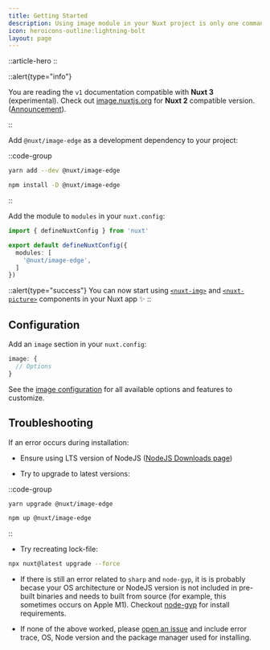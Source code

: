 ```yaml
---
title: Getting Started
description: Using image module in your Nuxt project is only one command away. ✨
icon: heroicons-outline:lightning-bolt
layout: page
---
```


::article-hero
::

::alert{type="info"}

You are reading the `v1` documentation compatible with **Nuxt 3** (experimental). Check out [image.nuxtjs.org](https://image.nuxtjs.org/getting-started/installation) for **Nuxt 2** compatible version. ([Announcement](https://github.com/nuxt/image/discussions/548)).

::

Add `@nuxt/image-edge` as a development dependency to your project:

::code-group
  ```bash [yarn]
  yarn add --dev @nuxt/image-edge
  ```

  ```bash [npm]
  npm install -D @nuxt/image-edge
  ```
::

Add the module to `modules` in your `nuxt.config`:

```ts [nuxt.config.ts]
import { defineNuxtConfig } from 'nuxt'

export default defineNuxtConfig({
  modules: [
    '@nuxt/image-edge',
  ]
})
```

::alert{type="success"}
You can now start using [`<nuxt-img>`](/components/nuxt-img) and [`<nuxt-picture>`](/components/nuxt-picture) components in your Nuxt app ✨
::

## Configuration

Add an `image` section in your `nuxt.config`:

```ts [nuxt.config.ts]
image: {
  // Options
}
```

See the [image configuration](/configuration) for all available options and features to customize.

## Troubleshooting

If an error occurs during installation:

- Ensure using LTS version of NodeJS ([NodeJS Downloads page](https://nodejs.org/en/download/))

- Try to upgrade to latest versions:

::code-group
  ```bash [yarn]
  yarn upgrade @nuxt/image-edge
  ```

  ```bash [npm]
  npm up @nuxt/image-edge
  ```
::

- Try recreating lock-file:

```bash
npx nuxt@latest upgrade --force
```

- If there is still an error related to `sharp` and `node-gyp`, it is is probably becase your OS architecture or NodeJS version is not included in pre-built binaries and needs to built from source (for example, this sometimes occurs on Apple M1). Checkout [node-gyp](https://github.com/nodejs/node-gyp#installation) for install requirements.

- If none of the above worked, please [open an issue](https://github.com/nuxt/image/issues) and include error trace, OS, Node version and the package manager used for installing.
